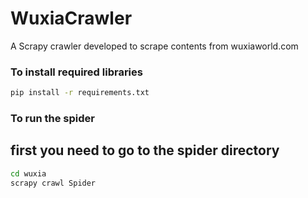 # WuxiaCrawler
A Scrapy crawler developed to scrape contents from wuxiaworld.com

### To install required libraries

```bash
pip install -r requirements.txt
```

### To run the spider
## first you need to go to the spider directory
```bash
cd wuxia
scrapy crawl Spider
```
